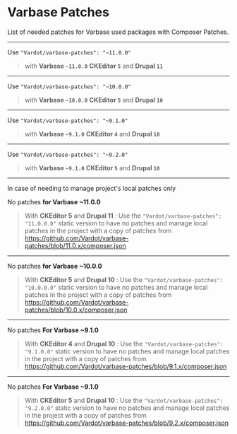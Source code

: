 # Varbase Patches

List of needed patches for Varbase used packages with Composer Patches.

---

Use `"Vardot/varbase-patches": "~11.0.0"`
> with **Varbase `~11.0.0`** **CKEditor `5`** and **Drupal `11`**

---

Use `"Vardot/varbase-patches": "~10.0.0"` 
> with **Varbase `~10.0.0`** **CKEditor `5`** and **Drupal `10`**

---

Use `"Vardot/varbase-patches": "~9.1.0"`
> with **Varbase `~9.1.0`** **CKEditor `4`**  and **Drupal `10`**

---

Use `"Vardot/varbase-patches": "~9.2.0"`
> with **Varbase `~9.1.0`** **CKEditor `5`** and **Drupal `10`**

---

In case of needing to manage project's local patches only

No patches **for Varbase ~11.0.0**
> With **CKEditor 5** and **Drupal 11** :
> Use the `"Vardot/varbase-patches": "11.0.0.0"` static version to have no patches and manage local patches in the project with a copy of patches from https://github.com/Vardot/varbase-patches/blob/11.0.x/composer.json

---

No patches **for Varbase ~10.0.0**
> With **CKEditor 5** and **Drupal 10** :
> Use the `"Vardot/varbase-patches": "10.0.0.0"` static version to have no patches and manage local patches in the project with a copy of patches from https://github.com/Vardot/varbase-patches/blob/10.0.x/composer.json

---

No patches **For Varbase ~9.1.0**
> With **CKEditor 4** and **Drupal 10** :
> Use the `"Vardot/varbase-patches": "9.1.0.0"` static version to have no patches and manage local patches in the project with a copy of patches from https://github.com/Vardot/varbase-patches/blob/9.1.x/composer.json

---

No patches **For Varbase ~9.1.0**
> With **CKEditor 5** and **Drupal 10** :
> Use the `"Vardot/varbase-patches": "9.2.0.0"` static version to have no patches and manage local patches in the project with a copy of patches from https://github.com/Vardot/varbase-patches/blob/9.2.x/composer.json